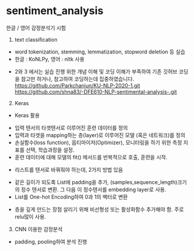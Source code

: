 # sentiment_analysis
한글 / 영어 감정분석기 시험
1. text classification
  - word tokenization, stemming, lemmatization, stopword deletion 등 실습
  - 한글 : KoNLPy, 영어 : nltk 사용

* 2와 3 에서는 실습 진행 위한 개념 이해 및 코딩 이해가 부족하여 기존 깃허브 코딩을 참고만 하거나, 참고하여 코딩하는데 집중하였습니다.
  https://github.com/Parkchanjun/KU-NLP-2020-1.git
  https://github.com/shna83/-DFE610-NLP-sentimental-analysis-.git

2. Keras
  * Keras 활용
   - 입력 텐서의 타겟텐서로 이루어진 훈련 데이터를 정의
   - 입력과 타겟을 mapping하는 층(layer)로 이루어진 모델 (혹은 네트워크)를 정의
   - 손실함수(loss function), 옵티마이저(Optimizer), 모니터링을 하기 위한 측정 지표를 선택, 학습과정을 설정.
   - 훈련 데이터에 대해 모델의 fit() 메서드를 반복적으로 호출, 훈련을 시작.
  * 리스트를 텐서로 바꿔줘야 하는데, 2가지 방법 있음
   - 같은 길이가 되도록 List에 padding을 추가, (samples,sequence_length)크기의 정수 텐서로 변환. 그 다음 이 정수텐서를 embedding layer로 사용.
   - List를 One-hot Encoding하여 0과 1의 벡터로 변환
  * 층을 깊게 만드는 장점 살리기 위해 비선형성 또는 활성화함수 추가해야 함. 주로 relu많이 사용.
  
3. CNN 이용한 감정분석
  - padding, pooling하여 분석 진행
  
    
